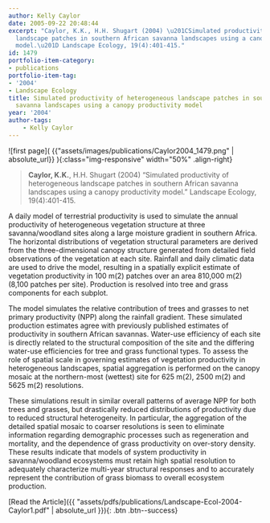 ```yaml
---
author: Kelly Caylor
date: 2005-09-22 20:48:44
excerpt: "Caylor, K.K., H.H. Shugart (2004) \u201CSimulated productivity of heterogeneous
  landscape patches in southern African savanna landscapes using a canopy productivity
  model.\u201D Landscape Ecology, 19(4):401-415."
id: 1479
portfolio-item-category:
- publications
portfolio-item-tag:
- '2004'
- Landscape Ecology
title: Simulated productivity of heterogeneous landscape patches in southern African
  savanna landscapes using a canopy productivity model
year: '2004'
author-tags:
    - Kelly Caylor
---
```


![first page]( {{"assets/images/publications/Caylor2004_1479.png" | absolute_url}} ){:class="img-responsive" width="50%" .align-right}

> **Caylor, K.K.**, H.H. Shugart (2004) “Simulated productivity of heterogeneous landscape patches in southern African savanna landscapes using a canopy productivity model.” Landscape Ecology, 19(4):401-415.


A daily model of terrestrial productivity is used to simulate the annual productivity of heterogeneous vegetation structure at three savanna/woodland sites along a large moisture gradient in southern Africa. The horizontal distributions of vegetation structural parameters are derived from the three-dimensional canopy structure generated from detailed field observations of the vegetation at each site. Rainfall and daily climatic data are used to drive the model, resulting in a spatially explicit estimate of vegetation productivity in 100 m(2) patches over an area 810,000 m(2) (8,100 patches per site). Production is resolved into tree and grass components for each subplot. 

The model simulates the relative contribution of trees and grasses to net primary productivity (NPP) along the rainfall gradient. These simulated production estimates agree with previously published estimates of productivity in southern African savannas. Water-use efficiency of each site is directly related to the structural composition of the site and the differing water-use efficiencies for tree and grass functional types. To assess the role of spatial scale in governing estimates of vegetation productivity in heterogeneous landscapes, spatial aggregation is performed on the canopy mosaic at the northern-most (wettest) site for 625 m(2), 2500 m(2) and 5625 m(2) resolutions. 

These simulations result in similar overall patterns of average NPP for both trees and grasses, but drastically reduced distributions of productivity due to reduced structural heterogeneity. In particular, the aggregation of the detailed spatial mosaic to coarser resolutions is seen to eliminate information regarding demographic processes such as regeneration and mortality, and the dependence of grass productivity on over-story density. These results indicate that models of system productivity in savanna/woodland ecosystems must retain high spatial resolution to adequately characterize multi-year structural responses and to accurately represent the contribution of grass biomass to overall ecosystem production.


[Read the Article]({{ "assets/pdfs/publications/Landscape-Ecol-2004-Caylor1.pdf" | absolute_url }}){: .btn .btn--success}